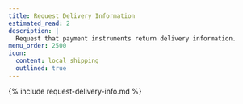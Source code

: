 ```yaml
---
title: Request Delivery Information
estimated_read: 2
description: |
  Request that payment instruments return delivery information.
menu_order: 2500
icon:
  content: local_shipping
  outlined: true
---
```


{% include request-delivery-info.md %}
